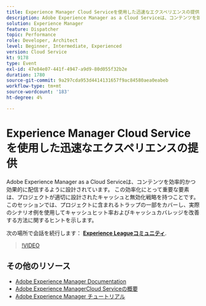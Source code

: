 ```yaml
---
title: Experience Manager Cloud Serviceを使用した迅速なエクスペリエンスの提供
description: Adobe Experience Manager as a Cloud Serviceは、コンテンツを効率的かつ効果的に配信するように設計されています。 この効率化にとって重要な要素は、プロジェクトが適切に設計されたキャッシュと無効化戦略を持つことです。 このセッションでは、プロジェクトに含まれるトラップの一部をカバーし、実際のシナリオ例を使用してキャッシュヒット率およびキャッシュカバレッジを改善する方法に関するヒントを示します。
solution: Experience Manager
feature: Dispatcher
topic: Performance
role: Developer, Architect
level: Beginner, Intermediate, Experienced
version: Cloud Service
kt: 9178
type: Event
exl-id: 47e84e07-441f-4947-a9d9-80d055f32b2e
duration: 1780
source-git-commit: 9a297cda953d4414131657f9ac84580aea0eabeb
workflow-type: tm+mt
source-wordcount: '183'
ht-degree: 4%

---
```


# Experience Manager Cloud Serviceを使用した迅速なエクスペリエンスの提供

Adobe Experience Manager as a Cloud Serviceは、コンテンツを効率的かつ効果的に配信するように設計されています。 この効率化にとって重要な要素は、プロジェクトが適切に設計されたキャッシュと無効化戦略を持つことです。 このセッションでは、プロジェクトに含まれるトラップの一部をカバーし、実際のシナリオ例を使用してキャッシュヒット率およびキャッシュカバレッジを改善する方法に関するヒントを示します。

次の場所で会話を続行します： **[Experience Leagueコミュニティ](https://adobe.ly/3CUkzoB)**.

>[!VIDEO](https://video.tv.adobe.com/v/337846/?quality=12&learn=on&hidetitle=true)

## その他のリソース

- [Adobe Experience Manager Documentation](https://experienceleague.adobe.com/docs/experience-manager-cloud-service.html?lang=ja)
- [Adobe Experience ManagerCloud Serviceの概要](https://experienceleague.adobe.com/docs/experience-manager-cloud-service/overview/home.html?lang=ja)
- [Adobe Experience Manager チュートリアル](https://experienceleague.adobe.com/docs/experience-manager-tutorials.html?lang=ja)
